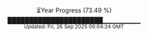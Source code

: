 <p align="center">
⏳Year Progress (73.49 %)<br>
██████████████████████▁▁▁▁▁▁▁▁ <br>
<sub>Updated: Fri, 26 Sep 2025 06:04:24 GMT</sub>
</p>

